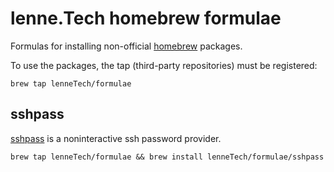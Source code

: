 # lenne.Tech homebrew formulae
Formulas for installing non-official [homebrew](https://brew.sh/) packages.

To use the packages, the tap (third-party repositories) must be registered:
```
brew tap lenneTech/formulae
```

## sshpass
[sshpass](http://manpages.ubuntu.com/manpages/trusty/man1/sshpass.1.html) is a noninteractive ssh password provider.  

```
brew tap lenneTech/formulae && brew install lenneTech/formulae/sshpass
```
